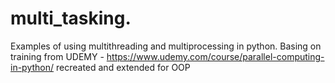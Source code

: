 # multi_tasking.

Examples of using multithreading and multiprocessing in python.
Basing on training from UDEMY - https://www.udemy.com/course/parallel-computing-in-python/ recreated and extended for OOP
